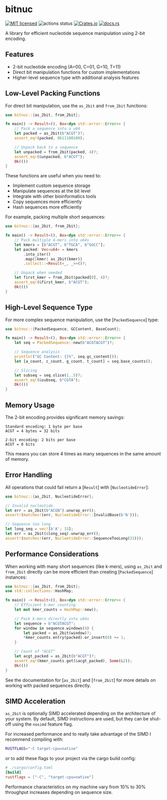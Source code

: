 # bitnuc

[![MIT licensed](https://img.shields.io/badge/license-MIT-blue.svg)](./LICENSE.md)
![actions status](https://github.com/noamteyssier/bitnuc/workflows/Rust/badge.svg)
[![Crates.io](https://img.shields.io/crates/d/bitnuc?color=orange&label=crates.io)](https://crates.io/crates/bitnuc)
[![docs.rs](https://img.shields.io/docsrs/bitnuc?color=green&label=docs.rs)](https://docs.rs/bitnuc/latest/bitnuc/)

A library for efficient nucleotide sequence manipulation using 2-bit encoding.

## Features

- 2-bit nucleotide encoding (A=00, C=01, G=10, T=11)
- Direct bit manipulation functions for custom implementations
- Higher-level sequence type with additional analysis features

## Low-Level Packing Functions

For direct bit manipulation, use the `as_2bit` and `from_2bit` functions:

```rust
use bitnuc::{as_2bit, from_2bit};

fn main() -> Result<(), Box<dyn std::error::Error>> {
    // Pack a sequence into a u64
    let packed = as_2bit(b"ACGT")?;
    assert_eq!(packed, 0b11100100);

    // Unpack back to a sequence
    let unpacked = from_2bit(packed, 4)?;
    assert_eq!(&unpacked, b"ACGT");
    Ok(())
}
```

These functions are useful when you need to:
- Implement custom sequence storage
- Manipulate sequences at the bit level
- Integrate with other bioinformatics tools
- Copy sequences more efficiently
- Hash sequences more efficiently

For example, packing multiple short sequences:

```rust
use bitnuc::{as_2bit, from_2bit};

fn main() -> Result<(), Box<dyn std::error::Error>> {
    // Pack multiple 4-mers into u64s
    let kmers = [b"ACGT", b"TGCA", b"GGCC"];
    let packed: Vec<u64> = kmers
        .into_iter()
        .map(|kmer| as_2bit(kmer))
        .collect::<Result<_, _>>()?;

    // Unpack when needed
    let first_kmer = from_2bit(packed[0], 4)?;
    assert_eq!(&first_kmer, b"ACGT");
    Ok(())
}
```

## High-Level Sequence Type

For more complex sequence manipulation, use the [`PackedSequence`] type:

```rust
use bitnuc::{PackedSequence, GCContent, BaseCount};

fn main() -> Result<(), Box<dyn std::error::Error>> {
    let seq = PackedSequence::new(b"ACGTACGT")?;

    // Sequence analysis
    println!("GC Content: {}%", seq.gc_content());
    let [a_count, c_count, g_count, t_count] = seq.base_counts();

    // Slicing
    let subseq = seq.slice(1..5)?;
    assert_eq!(&subseq, b"CGTA");
    Ok(())
}
```

## Memory Usage

The 2-bit encoding provides significant memory savings:

```text
Standard encoding: 1 byte per base
ACGT = 4 bytes = 32 bits

2-bit encoding: 2 bits per base
ACGT = 8 bits
```

This means you can store 4 times as many sequences in the same amount of memory.

## Error Handling

All operations that could fail return a [`Result`] with [`NucleotideError`]:

```rust
use bitnuc::{as_2bit, NucleotideError};

// Invalid nucleotide
let err = as_2bit(b"ACGN").unwrap_err();
assert!(matches!(err, NucleotideError::InvalidBase(b'N')));

// Sequence too long
let long_seq = vec![b'A'; 33];
let err = as_2bit(&long_seq).unwrap_err();
assert!(matches!(err, NucleotideError::SequenceTooLong(33)));
```

## Performance Considerations

When working with many short sequences (like k-mers), using `as_2bit` and `from_2bit`
directly can be more efficient than creating [`PackedSequence`] instances:

```rust
use bitnuc::{as_2bit, from_2bit};
use std::collections::HashMap;

fn main() -> Result<(), Box<dyn std::error::Error>> {
    // Efficient k-mer counting
    let mut kmer_counts = HashMap::new();

    // Pack k-mers directly into u64s
    let sequence = b"ACGTACGT";
    for window in sequence.windows(4) {
        let packed = as_2bit(window)?;
        *kmer_counts.entry(packed).or_insert(0) += 1;
    }

    // Count of "ACGT"
    let acgt_packed = as_2bit(b"ACGT")?;
    assert_eq!(kmer_counts.get(&acgt_packed), Some(&2));
    Ok(())
}
```

See the documentation for [`as_2bit`] and [`from_2bit`] for more details on
working with packed sequences directly.


## SIMD Acceleration

`as_2bit` is optionally SIMD accelerated depending on the architecture of your system.
By default, SIMD instructions are used, but they can be shut-off using the `nosimd` feature flag.

For increased performance and to really take advantage of the SIMD I recommend compiling with:

```bash
RUSTFLAGS="-C target-cpu=native"
```

or to add these flags to your project via the cargo build config:

```toml
# ./cargo/config.toml
[build]
rustflags = ["-C", "target-cpu=native"]
```

Performance characteristics on my machine vary from 10% to 30% throughput increases depending on sequence size.
